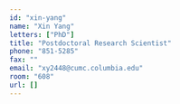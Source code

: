```yaml
---
id: "xin-yang"
name: "Xin Yang"
letters: ["PhD"]
title: "Postdoctoral Research Scientist"
phone: "851-5285"
fax: ""
email: "xy2448@cumc.columbia.edu"
room: "608"
url: []
---
```

